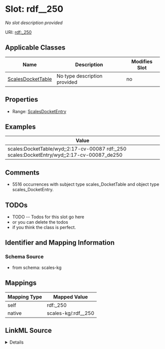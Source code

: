 

# Slot: rdf__250


_No slot description provided_





URI: [rdf:_250](http://www.w3.org/1999/02/22-rdf-syntax-ns#_250)



<!-- no inheritance hierarchy -->





## Applicable Classes

| Name | Description | Modifies Slot |
| --- | --- | --- |
| [ScalesDocketTable](../classes/ScalesDocketTable.md) | No type description provided |  no  |







## Properties

* Range: [ScalesDocketEntry](../classes/ScalesDocketEntry.md)






## Examples

| Value |
| --- |
| scales:DocketTable/wyd;;2:17-cv-00087 rdf:_250 scales:DocketEntry/wyd;;2:17-cv-00087_de250 |

## Comments

* 5516 occurrences with subject type scales_DocketTable and object type scales_DocketEntry.

## TODOs

* TODO -- Todos for this slot go here
* or you can delete the todos
* if you think the class is perfect.

## Identifier and Mapping Information







### Schema Source


* from schema: scales-kg




## Mappings

| Mapping Type | Mapped Value |
| ---  | ---  |
| self | rdf:_250 |
| native | scales-kg/:rdf__250 |




## LinkML Source

<details>
```yaml
name: rdf__250
description: No slot description provided
todos:
- TODO -- Todos for this slot go here
- or you can delete the todos
- if you think the class is perfect.
comments:
- 5516 occurrences with subject type scales_DocketTable and object type scales_DocketEntry.
examples:
- value: scales:DocketTable/wyd;;2:17-cv-00087 rdf:_250 scales:DocketEntry/wyd;;2:17-cv-00087_de250
from_schema: scales-kg
rank: 1000
slot_uri: rdf:_250
alias: rdf__250
domain_of:
- scales_DocketTable
range: scales_DocketEntry

```
</details>